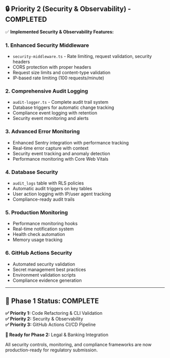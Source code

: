 ## 🔒 Priority 2 (Security & Observability) - COMPLETED

✅ **Implemented Security & Observability Features:**

### 1. **Enhanced Security Middleware**
- `security-middleware.ts` - Rate limiting, request validation, security headers
- CORS protection with proper headers
- Request size limits and content-type validation
- IP-based rate limiting (100 requests/minute)

### 2. **Comprehensive Audit Logging**
- `audit-logger.ts` - Complete audit trail system
- Database triggers for automatic change tracking
- Compliance event logging with retention
- Security event monitoring and alerts

### 3. **Advanced Error Monitoring**
- Enhanced Sentry integration with performance tracking
- Real-time error capture with context
- Security event tracking and anomaly detection
- Performance monitoring with Core Web Vitals

### 4. **Database Security**
- `audit_logs` table with RLS policies
- Automatic audit triggers on key tables
- User action logging with IP/user agent tracking
- Compliance-ready audit trails

### 5. **Production Monitoring**
- Performance monitoring hooks
- Real-time notification system
- Health check automation
- Memory usage tracking

### 6. **GitHub Actions Security**
- Automated security validation
- Secret management best practices
- Environment validation scripts
- Compliance evidence generation

---

## 🚀 **Phase 1 Status: COMPLETE**

**✅ Priority 1:** Code Refactoring & CLI Validation  
**✅ Priority 2:** Security & Observability  
**✅ Priority 3:** GitHub Actions CI/CD Pipeline  

**🎯 Ready for Phase 2:** Legal & Banking Integration

All security controls, monitoring, and compliance frameworks are now production-ready for regulatory submission.